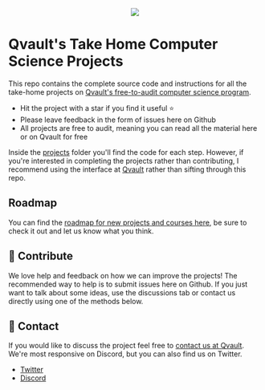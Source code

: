 <p align="center">
  <img src="logo.png">
</p>

# Qvault's Take Home Computer Science Projects

This repo contains the complete source code and instructions for all the take-home projects on [Qvault's free-to-audit computer science program](https://qvault.io).

* Hit the project with a star if you find it useful ⭐
* Please leave feedback in the form of issues here on Github
* All projects are free to audit, meaning you can read all the material here or on Qvault for free

Inside the [projects](projects) folder you'll find the code for each step. However, if you're interested in completing the projects rather than contributing, I recommend using the interface at [Qvault](https://app.qvault.io) rather than sifting through this repo.

## Roadmap

You can find the [roadmap for new projects and courses here](https://github.com/qvault/curriculum), be sure to check it out and let us know what you think.

## 👏 Contribute

We love help and feedback on how we can improve the projects! The recommended way to help is to submit issues here on Github. If you just want to talk about some ideas, use the discussions tab or contact us directly using one of the methods below.

## 💬 Contact

If you would like to discuss the project feel free to [contact us at Qvault](https://qvault.io/contact/). We're most responsive on Discord, but you can also find us on Twitter.

* [Twitter](https://twitter.com/q_vault)
* [Discord](https://discord.com/invite/HxuxE6Nv)
